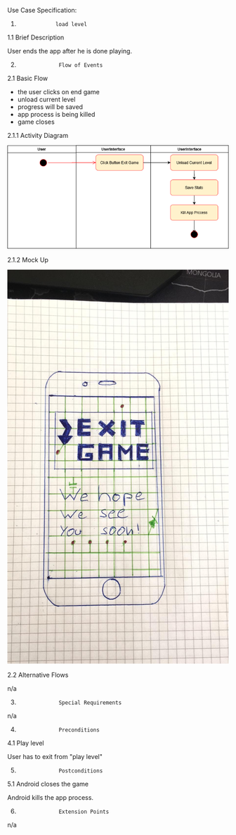 

<Project LogicGame>

Use Case Specification: <Use-Case load level>


1.                 load level


1.1               Brief Description

User ends the app after he is done playing.

2.                  Flow of Events
2.1               Basic Flow
* the user clicks on end game
* unload current level
* progress will be saved
* app process is being killed
* game closes


2.1.1 Activity Diagram

![](AD%20Quit%20Game.png)

2.1.2 Mock Up

![](Mockup%20exit%20game.jpeg)


2.2               Alternative Flows

n/a

3.                  Special Requirements

n/a
 

4.                  Preconditions


4.1               Play level
 
User has to exit from "play level"


5.                  Postconditions


5.1             Android closes the game
 
Android kills the app process. 

6.                  Extension Points

n/a
 
